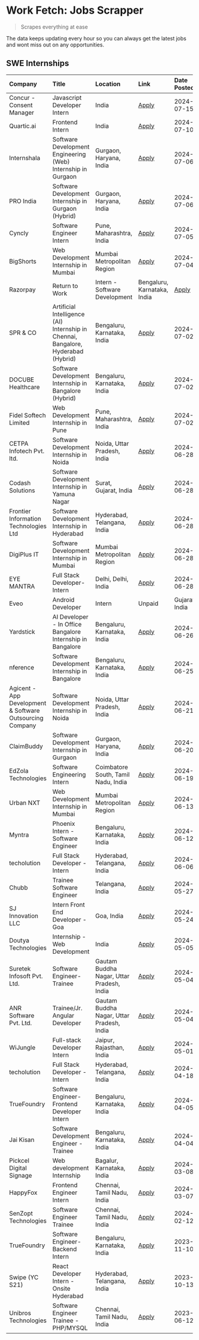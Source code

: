 # Work Fetch: Jobs Scrapper
> Scrapes everything at ease

The data keeps updating every hour so you can always get the latest jobs and wont miss out on any opportunities.

## SWE Internships
<!--START_SECTION:workfetch-->
| Company                                                  | Title                                                                             | Location                                  | Link                                                                                                                                                                                                                                                                                                     | Date Posted   |
|:---------------------------------------------------------|:----------------------------------------------------------------------------------|:------------------------------------------|:---------------------------------------------------------------------------------------------------------------------------------------------------------------------------------------------------------------------------------------------------------------------------------------------------------|:--------------|
| Concur - Consent Manager                                 | Javascript Developer Intern                                                       | India                                     | [Apply](https://in.linkedin.com/jobs/view/javascript-developer-intern-at-concur-consent-manager-3975268118?position=50&pageNum=0&refId=P%2FakD%2FtPO3UqvRGoMMs1eQ%3D%3D&trackingId=RdfeoX8f85vFRCbpqGAOug%3D%3D&trk=public_jobs_jserp-result_search-card)                                                | 2024-07-15    |
| Quartic.ai                                               | Frontend Intern                                                                   | India                                     | [Apply](https://in.linkedin.com/jobs/view/frontend-intern-at-quartic-ai-3968894278?position=57&pageNum=0&refId=P%2FakD%2FtPO3UqvRGoMMs1eQ%3D%3D&trackingId=NZCa2Lze%2FOaZs7UeRFx5kQ%3D%3D&trk=public_jobs_jserp-result_search-card)                                                                      | 2024-07-10    |
| Internshala                                              | Software Development Engineering (Web) Internship in Gurgaon                      | Gurgaon, Haryana, India                   | [Apply](https://in.linkedin.com/jobs/view/software-development-engineering-web-internship-in-gurgaon-at-internshala-3969146269?position=2&pageNum=0&refId=P%2FakD%2FtPO3UqvRGoMMs1eQ%3D%3D&trackingId=TNFsqzzT%2BIeKNgPxGerC1g%3D%3D&trk=public_jobs_jserp-result_search-card)                           | 2024-07-06    |
| PRO India                                                | Software Development Internship in Gurgaon (Hybrid)                               | Gurgaon, Haryana, India                   | [Apply](https://in.linkedin.com/jobs/view/software-development-internship-in-gurgaon-hybrid-at-pro-india-3969142732?position=27&pageNum=0&refId=P%2FakD%2FtPO3UqvRGoMMs1eQ%3D%3D&trackingId=UKvWZ6BC1hF3bJQjhb76hA%3D%3D&trk=public_jobs_jserp-result_search-card)                                       | 2024-07-06    |
| Cyncly                                                   | Software Engineer Intern                                                          | Pune, Maharashtra, India                  | [Apply](https://in.linkedin.com/jobs/view/software-engineer-intern-at-cyncly-3967695430?position=25&pageNum=0&refId=P%2FakD%2FtPO3UqvRGoMMs1eQ%3D%3D&trackingId=%2FO2UP5A9Lk%2F9x5ByTEZMFQ%3D%3D&trk=public_jobs_jserp-result_search-card)                                                               | 2024-07-05    |
| BigShorts                                                | Web Development Internship in Mumbai                                              | Mumbai Metropolitan Region                | [Apply](https://in.linkedin.com/jobs/view/web-development-internship-in-mumbai-at-bigshorts-3967523132?position=59&pageNum=0&refId=P%2FakD%2FtPO3UqvRGoMMs1eQ%3D%3D&trackingId=ZjonYhAvJIvdCrzGQHNmuw%3D%3D&trk=public_jobs_jserp-result_search-card)                                                    | 2024-07-04    |
| Razorpay                                                 | Return to Work | Intern - Software Development                                    | Bengaluru, Karnataka, India               | [Apply](https://in.linkedin.com/jobs/view/return-to-work-intern-software-development-at-razorpay-3962938585?position=14&pageNum=0&refId=P%2FakD%2FtPO3UqvRGoMMs1eQ%3D%3D&trackingId=fgUtRpyX0FL18zq2%2BKpesg%3D%3D&trk=public_jobs_jserp-result_search-card)                                             | 2024-07-02    |
| SPR & CO                                                 | Artificial Intelligence (AI) Internship in Chennai, Bangalore, Hyderabad (Hybrid) | Bengaluru, Karnataka, India               | [Apply](https://in.linkedin.com/jobs/view/artificial-intelligence-ai-internship-in-chennai-bangalore-hyderabad-hybrid-at-spr-co-3965687745?position=17&pageNum=0&refId=P%2FakD%2FtPO3UqvRGoMMs1eQ%3D%3D&trackingId=V4x7%2FsjNEx86ELuSlX%2BbUg%3D%3D&trk=public_jobs_jserp-result_search-card)            | 2024-07-02    |
| DOCUBE Healthcare                                        | Software Development Internship in Bangalore (Hybrid)                             | Bengaluru, Karnataka, India               | [Apply](https://in.linkedin.com/jobs/view/software-development-internship-in-bangalore-hybrid-at-docube-healthcare-3965687648?position=20&pageNum=0&refId=P%2FakD%2FtPO3UqvRGoMMs1eQ%3D%3D&trackingId=jES0NbTfCSgXGZiap409Wg%3D%3D&trk=public_jobs_jserp-result_search-card)                             | 2024-07-02    |
| Fidel Softech Limited                                    | Web Development Internship in Pune                                                | Pune, Maharashtra, India                  | [Apply](https://in.linkedin.com/jobs/view/web-development-internship-in-pune-at-fidel-softech-limited-3965691167?position=26&pageNum=0&refId=P%2FakD%2FtPO3UqvRGoMMs1eQ%3D%3D&trackingId=vGwOgRV77df3A6Gk78f3hQ%3D%3D&trk=public_jobs_jserp-result_search-card)                                          | 2024-07-02    |
| CETPA Infotech Pvt. ltd.                                 | Software Development Internship in Noida                                          | Noida, Uttar Pradesh, India               | [Apply](https://in.linkedin.com/jobs/view/software-development-internship-in-noida-at-cetpa-infotech-pvt-ltd-3963048665?position=3&pageNum=0&refId=P%2FakD%2FtPO3UqvRGoMMs1eQ%3D%3D&trackingId=z767gQZKlJAVxDKTd24s8Q%3D%3D&trk=public_jobs_jserp-result_search-card)                                    | 2024-06-28    |
| Codash Solutions                                         | Software Development Internship in Yamuna Nagar                                   | Surat, Gujarat, India                     | [Apply](https://in.linkedin.com/jobs/view/software-development-internship-in-yamuna-nagar-at-codash-solutions-3963050624?position=5&pageNum=0&refId=P%2FakD%2FtPO3UqvRGoMMs1eQ%3D%3D&trackingId=DrbOxKmuoDQCJE936tmjqw%3D%3D&trk=public_jobs_jserp-result_search-card)                                   | 2024-06-28    |
| Frontier Information Technologies Ltd                    | Software Development Internship in Hyderabad                                      | Hyderabad, Telangana, India               | [Apply](https://in.linkedin.com/jobs/view/software-development-internship-in-hyderabad-at-frontier-information-technologies-ltd-3963053272?position=12&pageNum=0&refId=P%2FakD%2FtPO3UqvRGoMMs1eQ%3D%3D&trackingId=ouVBN5r7UKmDuOy%2BijTPrA%3D%3D&trk=public_jobs_jserp-result_search-card)              | 2024-06-28    |
| DigiPlus IT                                              | Software Development Internship in Mumbai                                         | Mumbai Metropolitan Region                | [Apply](https://in.linkedin.com/jobs/view/software-development-internship-in-mumbai-at-digiplus-it-3963053036?position=21&pageNum=0&refId=P%2FakD%2FtPO3UqvRGoMMs1eQ%3D%3D&trackingId=2Hyf53xCmFL7a9LdMrybvQ%3D%3D&trk=public_jobs_jserp-result_search-card)                                             | 2024-06-28    |
| EYE MANTRA                                               | Full Stack Developer- Intern                                                      | Delhi, Delhi, India                       | [Apply](https://in.linkedin.com/jobs/view/full-stack-developer-intern-at-eye-mantra-3960988037?position=33&pageNum=0&refId=P%2FakD%2FtPO3UqvRGoMMs1eQ%3D%3D&trackingId=SMoNbtBmSmciUrmLT40teA%3D%3D&trk=public_jobs_jserp-result_search-card)                                                            | 2024-06-28    |
| Eveo                                                     | Android Developer | Intern | Unpaid                                               | Gujarat, India                            | [Apply](https://in.linkedin.com/jobs/view/android-developer-intern-unpaid-at-eveo-3960661097?position=45&pageNum=0&refId=P%2FakD%2FtPO3UqvRGoMMs1eQ%3D%3D&trackingId=IOR101sxBCyX%2Fp37Uh3mrQ%3D%3D&trk=public_jobs_jserp-result_search-card)                                                            | 2024-06-27    |
| Yardstick                                                | AI Developer - In Office Bangalore Internship in Bangalore                        | Bengaluru, Karnataka, India               | [Apply](https://in.linkedin.com/jobs/view/ai-developer-in-office-bangalore-internship-in-bangalore-at-yardstick-3961061743?position=56&pageNum=0&refId=P%2FakD%2FtPO3UqvRGoMMs1eQ%3D%3D&trackingId=yYe5Y2uJ29ilyTYdvALIcQ%3D%3D&trk=public_jobs_jserp-result_search-card)                                | 2024-06-26    |
| nference                                                 | Software Development Internship in Bangalore                                      | Bengaluru, Karnataka, India               | [Apply](https://in.linkedin.com/jobs/view/software-development-internship-in-bangalore-at-nference-3959057170?position=11&pageNum=0&refId=P%2FakD%2FtPO3UqvRGoMMs1eQ%3D%3D&trackingId=DsaMiODI14KzITJaycTl0g%3D%3D&trk=public_jobs_jserp-result_search-card)                                             | 2024-06-25    |
| Agicent - App Development & Software Outsourcing Company | Software Development Internship in Noida                                          | Noida, Uttar Pradesh, India               | [Apply](https://in.linkedin.com/jobs/view/software-development-internship-in-noida-at-agicent-app-development-software-outsourcing-company-3956371813?position=10&pageNum=0&refId=P%2FakD%2FtPO3UqvRGoMMs1eQ%3D%3D&trackingId=kwKfi4HTByadyud%2BE%2B16lw%3D%3D&trk=public_jobs_jserp-result_search-card) | 2024-06-21    |
| ClaimBuddy                                               | Software Development Internship in Gurgaon                                        | Gurgaon, Haryana, India                   | [Apply](https://in.linkedin.com/jobs/view/software-development-internship-in-gurgaon-at-claimbuddy-3954443602?position=9&pageNum=0&refId=P%2FakD%2FtPO3UqvRGoMMs1eQ%3D%3D&trackingId=USo4H32VobibhnLSsyu8SA%3D%3D&trk=public_jobs_jserp-result_search-card)                                              | 2024-06-20    |
| EdZola Technologies                                      | Software Engineering Intern                                                       | Coimbatore South, Tamil Nadu, India       | [Apply](https://in.linkedin.com/jobs/view/software-engineering-intern-at-edzola-technologies-3953537421?position=58&pageNum=0&refId=P%2FakD%2FtPO3UqvRGoMMs1eQ%3D%3D&trackingId=3wJzrUqoj841ihMTUM8ebw%3D%3D&trk=public_jobs_jserp-result_search-card)                                                   | 2024-06-19    |
| Urban NXT                                                | Web Development Internship in Mumbai                                              | Mumbai Metropolitan Region                | [Apply](https://in.linkedin.com/jobs/view/web-development-internship-in-mumbai-at-urban-nxt-3945805402?position=54&pageNum=0&refId=P%2FakD%2FtPO3UqvRGoMMs1eQ%3D%3D&trackingId=9YjqcB8AzUVzsRi3who91Q%3D%3D&trk=public_jobs_jserp-result_search-card)                                                    | 2024-06-13    |
| Myntra                                                   | Phoenix Intern - Software Engineer                                                | Bengaluru, Karnataka, India               | [Apply](https://in.linkedin.com/jobs/view/phoenix-intern-software-engineer-at-myntra-3947244832?position=28&pageNum=0&refId=P%2FakD%2FtPO3UqvRGoMMs1eQ%3D%3D&trackingId=06z1OsbVwMiCmNVKMxrBPA%3D%3D&trk=public_jobs_jserp-result_search-card)                                                           | 2024-06-12    |
| techolution                                              | Full Stack Developer - Intern                                                     | Hyderabad, Telangana, India               | [Apply](https://in.linkedin.com/jobs/view/full-stack-developer-intern-at-techolution-3947911862?position=34&pageNum=0&refId=P%2FakD%2FtPO3UqvRGoMMs1eQ%3D%3D&trackingId=pZBkH1zTG%2FoWfj%2Fmwp6eXw%3D%3D&trk=public_jobs_jserp-result_search-card)                                                       | 2024-06-06    |
| Chubb                                                    | Trainee Software Engineer                                                         | Telangana, India                          | [Apply](https://in.linkedin.com/jobs/view/trainee-software-engineer-at-chubb-3955950075?position=18&pageNum=0&refId=P%2FakD%2FtPO3UqvRGoMMs1eQ%3D%3D&trackingId=jVdZSSOc9p%2FD%2FVNl1JX%2FWA%3D%3D&trk=public_jobs_jserp-result_search-card)                                                             | 2024-05-27    |
| SJ Innovation LLC                                        | Intern Front End Developer - Goa                                                  | Goa, India                                | [Apply](https://in.linkedin.com/jobs/view/intern-front-end-developer-goa-at-sj-innovation-llc-3931678611?position=6&pageNum=0&refId=P%2FakD%2FtPO3UqvRGoMMs1eQ%3D%3D&trackingId=X4YvNYj%2Blg6vGAmwUkRzpQ%3D%3D&trk=public_jobs_jserp-result_search-card)                                                 | 2024-05-24    |
| Doutya Technologies                                      | Internship - Web Development                                                      | India                                     | [Apply](https://in.linkedin.com/jobs/view/internship-web-development-at-doutya-technologies-3915234831?position=55&pageNum=0&refId=P%2FakD%2FtPO3UqvRGoMMs1eQ%3D%3D&trackingId=CXSwAv1DGOSAVLcVYhcAVw%3D%3D&trk=public_jobs_jserp-result_search-card)                                                    | 2024-05-05    |
| Suretek Infosoft Pvt. Ltd.                               | Software Engineer-Trainee                                                         | Gautam Buddha Nagar, Uttar Pradesh, India | [Apply](https://in.linkedin.com/jobs/view/software-engineer-trainee-at-suretek-infosoft-pvt-ltd-3916999948?position=22&pageNum=0&refId=P%2FakD%2FtPO3UqvRGoMMs1eQ%3D%3D&trackingId=45qJQqI9qAH1t0hKKpJggA%3D%3D&trk=public_jobs_jserp-result_search-card)                                                | 2024-05-04    |
| ANR Software Pvt. Ltd.                                   | Trainee/Jr. Angular Developer                                                     | Gautam Buddha Nagar, Uttar Pradesh, India | [Apply](https://in.linkedin.com/jobs/view/trainee-jr-angular-developer-at-anr-software-pvt-ltd-3917307000?position=51&pageNum=0&refId=P%2FakD%2FtPO3UqvRGoMMs1eQ%3D%3D&trackingId=t3MEaY%2BEMM7FTv7C%2FLpoLA%3D%3D&trk=public_jobs_jserp-result_search-card)                                             | 2024-05-04    |
| WiJungle                                                 | Full-stack Developer Intern                                                       | Jaipur, Rajasthan, India                  | [Apply](https://in.linkedin.com/jobs/view/full-stack-developer-intern-at-wijungle-3912864543?position=46&pageNum=0&refId=P%2FakD%2FtPO3UqvRGoMMs1eQ%3D%3D&trackingId=7LHVeOvxpV8Sasw3Cdtltg%3D%3D&trk=public_jobs_jserp-result_search-card)                                                              | 2024-05-01    |
| techolution                                              | Full Stack Developer - Intern                                                     | Hyderabad, Telangana, India               | [Apply](https://in.linkedin.com/jobs/view/full-stack-developer-intern-at-techolution-3904814977?position=43&pageNum=0&refId=P%2FakD%2FtPO3UqvRGoMMs1eQ%3D%3D&trackingId=XwCVrgwSHGpu%2FV6Cv%2FAt9A%3D%3D&trk=public_jobs_jserp-result_search-card)                                                       | 2024-04-18    |
| TrueFoundry                                              | Software Engineer- Frontend Developer Intern                                      | Bengaluru, Karnataka, India               | [Apply](https://in.linkedin.com/jobs/view/software-engineer-frontend-developer-intern-at-truefoundry-3887320206?position=16&pageNum=0&refId=P%2FakD%2FtPO3UqvRGoMMs1eQ%3D%3D&trackingId=blspY8YvXcGT%2BW1S%2BnY7nQ%3D%3D&trk=public_jobs_jserp-result_search-card)                                       | 2024-04-05    |
| Jai Kisan                                                | Software Development Engineer - Trainee                                           | Bengaluru, Karnataka, India               | [Apply](https://in.linkedin.com/jobs/view/software-development-engineer-trainee-at-jai-kisan-3913911193?position=19&pageNum=0&refId=P%2FakD%2FtPO3UqvRGoMMs1eQ%3D%3D&trackingId=ZlwyqWt8KrhiszmmkRKBRQ%3D%3D&trk=public_jobs_jserp-result_search-card)                                                   | 2024-04-04    |
| Pickcel Digital Signage                                  | Web development Internship                                                        | Bagalur, Karnataka, India                 | [Apply](https://in.linkedin.com/jobs/view/web-development-internship-at-pickcel-digital-signage-3849506118?position=49&pageNum=0&refId=P%2FakD%2FtPO3UqvRGoMMs1eQ%3D%3D&trackingId=8mPTjXRDoZpkf5G1XT5T2w%3D%3D&trk=public_jobs_jserp-result_search-card)                                                | 2024-03-08    |
| HappyFox                                                 | Frontend Engineer Intern                                                          | Chennai, Tamil Nadu, India                | [Apply](https://in.linkedin.com/jobs/view/frontend-engineer-intern-at-happyfox-3848357951?position=48&pageNum=0&refId=P%2FakD%2FtPO3UqvRGoMMs1eQ%3D%3D&trackingId=DmFrOQNetVwkwhG9WE9kYg%3D%3D&trk=public_jobs_jserp-result_search-card)                                                                 | 2024-03-07    |
| SenZopt Technologies                                     | Software Engineer Trainee                                                         | Chennai, Tamil Nadu, India                | [Apply](https://in.linkedin.com/jobs/view/software-engineer-trainee-at-senzopt-technologies-3827686880?position=52&pageNum=0&refId=P%2FakD%2FtPO3UqvRGoMMs1eQ%3D%3D&trackingId=FdtdYtDc%2BhDPx%2BVEjL8DCg%3D%3D&trk=public_jobs_jserp-result_search-card)                                                | 2024-02-12    |
| TrueFoundry                                              | Software Engineer-Backend Intern                                                  | Bengaluru, Karnataka, India               | [Apply](https://in.linkedin.com/jobs/view/software-engineer-backend-intern-at-truefoundry-3779508170?position=31&pageNum=0&refId=P%2FakD%2FtPO3UqvRGoMMs1eQ%3D%3D&trackingId=B%2BiJyP0%2FYVW0LT1gPKYXlQ%3D%3D&trk=public_jobs_jserp-result_search-card)                                                  | 2023-11-10    |
| Swipe (YC S21)                                           | React Developer Intern - Onsite Hyderabad                                         | Hyderabad, Telangana, India               | [Apply](https://in.linkedin.com/jobs/view/react-developer-intern-onsite-hyderabad-at-swipe-yc-s21-3737600089?position=41&pageNum=0&refId=P%2FakD%2FtPO3UqvRGoMMs1eQ%3D%3D&trackingId=mnSqrsNZSYCOtSxFwkoPhQ%3D%3D&trk=public_jobs_jserp-result_search-card)                                              | 2023-10-13    |
| Unibros Technologies                                     | Software Engineer Trainee - PHP/MYSQL                                             | Chennai, Tamil Nadu, India                | [Apply](https://in.linkedin.com/jobs/view/software-engineer-trainee-php-mysql-at-unibros-technologies-3656599241?position=36&pageNum=0&refId=P%2FakD%2FtPO3UqvRGoMMs1eQ%3D%3D&trackingId=QXxmu21jXf7zyAuxZ6qoTA%3D%3D&trk=public_jobs_jserp-result_search-card)                                          | 2023-06-12    |
<!--END_SECTION:workfetch-->

